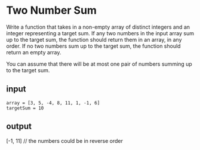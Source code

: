 # Two Number Sum 
 
Write a function that takes in a non-empty array of distinct integers and an integer representing a target sum. If any two numbers in the input array sum up to the target sum, the function should return them in an array, in any order. If no two numbers sum up to the target sum, the function should return an empty array.
  
You can assume that there will be at most one pair of numbers summing up to the target sum.

## input 

```
array = [3, 5, -4, 8, 11, 1, -1, 6]
targetSum = 10
```

## output

[-1, 11] // the numbers could be in reverse order